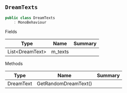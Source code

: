 ## `DreamTexts`

```csharp
public class DreamTexts
    : MonoBehaviour

```

Fields

| Type | Name | Summary | 
| --- | --- | --- | 
| List&lt;DreamText&gt; | m_texts |  | 


Methods

| Type | Name | Summary | 
| --- | --- | --- | 
| DreamText | GetRandomDreamText() |  | 


